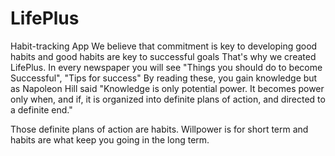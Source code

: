# LifePlus

Habit-tracking App 
We believe that commitment is key to developing good habits and good habits are key to successful goals
That's why we created LifePlus. 
In every newspaper you will see "Things you should do to become Successful", "Tips for success"
By reading these, you gain knowledge but as Napoleon Hill said "Knowledge is only potential power. It becomes power only when, and if, it is organized into definite plans of action, and directed to a definite end."

Those definite plans of action are habits. Willpower is for short term and habits are what keep you going in the long term.
